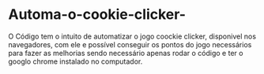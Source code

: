 # Automa-o-cookie-clicker-
O Código tem o intuito de automatizar o jogo coockie clicker, disponivel nos navegadores, com ele e possível conseguir os pontos do jogo necessários para fazer as melhorias
sendo necessário apenas rodar o código e ter o googlo chrome instalado no computador.
